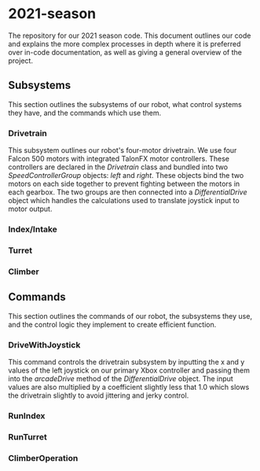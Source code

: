 # 2021-season
The repository for our 2021 season code. This document outlines our code and explains the more complex processes in depth where it is preferred over in-code documentation, as well as giving a general overview of the project.

## Subsystems
This section outlines the subsystems of our robot, what control systems they have, and the commands which use them.

### Drivetrain
This subsystem outlines our robot's four-motor drivetrain. We use four Falcon 500 motors with integrated TalonFX motor controllers. These controllers are declared in the _Drivetrain_ class and bundled into two _SpeedControllerGroup_ objects: _left_ and _right_. These objects bind the two motors on each side together to prevent fighting between the motors in each gearbox. The two groups are then connected into a _DifferentialDrive_ object which handles the calculations used to translate joystick input to motor output.

### Index/Intake


### Turret


### Climber


## Commands
This section outlines the commands of our robot, the subsystems they use, and the control logic they implement to create efficient function.

### DriveWithJoystick
This command controls the drivetrain subsystem by inputting the x and y values of the left joystick on our primary Xbox controller and passing them into the _arcadeDrive_ method of the _DifferentialDrive_ object. The input values are also multiplied by a coefficient slightly less that 1.0 which slows the drivetrain slightly to avoid jittering and jerky control.

### RunIndex


### RunTurret


### ClimberOperation

